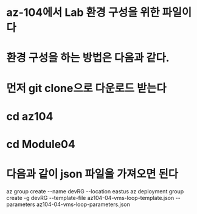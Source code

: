 # az-104에서 Lab 환경 구성을 위한 파일이다
# 환경 구성을 하는 방법은 다음과 같다.
# 먼저 git clone으로 다운로드 받는다
# cd az104
# cd Module04
# 다음과 같이 json 파일을 가져오면 된다
az group create --name devRG --location eastus
az deployment group create -g devRG --template-file az104-04-vms-loop-template.json --parameters az104-04-vms-loop-parameters.json
